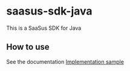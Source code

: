 # saasus-sdk-java

This is a SaaSus SDK for Java

## How to use

See the documentation [Implementation sample](https://github.com/saasus-platform/implementation-sample-api-java/)
